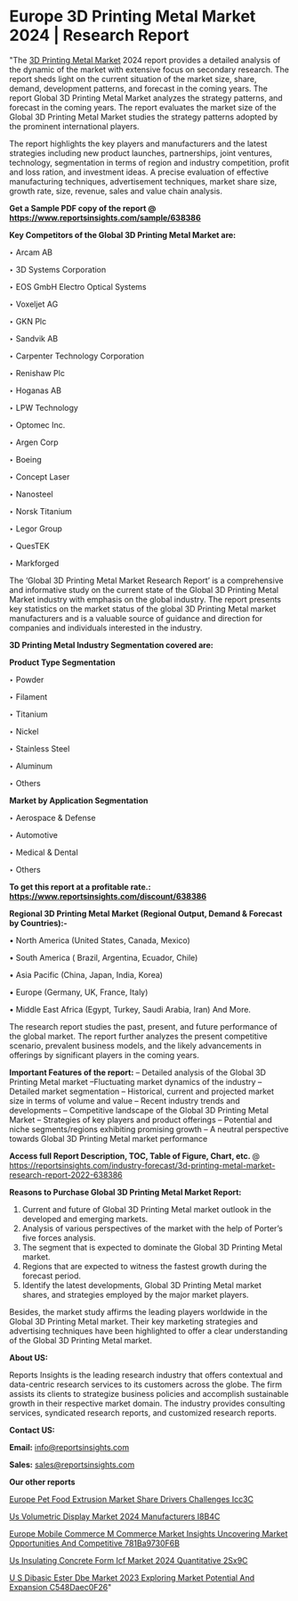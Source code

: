 # Europe 3D Printing Metal Market 2024 | Research Report

"The <a href=https://www.reportsinsights.com/sample/638386>3D Printing Metal Market</a> 2024 report provides a detailed analysis of the dynamic of the market with extensive focus on secondary research. The report sheds light on the current situation of the market size, share, demand, development patterns, and forecast in the coming years. The report Global 3D Printing Metal Market analyzes the strategy patterns, and forecast in the coming years. The report evaluates the market size of the Global 3D Printing Metal Market studies the strategy patterns adopted by the prominent international players.

The report highlights the key players and manufacturers and the latest strategies including new product launches, partnerships, joint ventures, technology, segmentation in terms of region and industry competition, profit and loss ration, and investment ideas. A precise evaluation of effective manufacturing techniques, advertisement techniques, market share size, growth rate, size, revenue, sales and value chain analysis.

<strong>Get a Sample PDF copy of the report @ <a href=https://www.reportsinsights.com/sample/638386 style=color:#0000ff;>https://www.reportsinsights.com/sample/638386</a></strong>

<strong>Key Competitors of the Global 3D Printing Metal Market are:</strong>

‣ Arcam AB

‣ 3D Systems Corporation

‣ EOS GmbH Electro Optical Systems

‣ Voxeljet AG

‣ GKN Plc

‣ Sandvik AB

‣ Carpenter Technology Corporation

‣ Renishaw Plc

‣ Hoganas AB

‣ LPW Technology

‣ Optomec Inc.

‣ Argen Corp

‣ Boeing

‣ Concept Laser

‣ Nanosteel

‣ Norsk Titanium

‣ Legor Group

‣ QuesTEK

‣ Markforged

The ‘Global 3D Printing Metal Market Research Report’ is a comprehensive and informative study on the current state of the Global 3D Printing Metal Market industry with emphasis on the global industry. The report presents key statistics on the market status of the global 3D Printing Metal market manufacturers and is a valuable source of guidance and direction for companies and individuals interested in the industry.

<strong>3D Printing Metal Industry Segmentation covered are:</strong>

<strong>Product Type Segmentation</strong>

‣    Powder

‣ Filament

‣ Titanium

‣ Nickel

‣ Stainless Steel

‣ Aluminum

‣ Others

<strong>Market by Application Segmentation</strong>

‣   Aerospace & Defense

‣ Automotive

‣ Medical & Dental

‣ Others

<strong>To get this report at a profitable rate.: <a href=https://www.reportsinsights.com/discount/638386 style=color:#0000ff;>https://www.reportsinsights.com/discount/638386</a></strong>

<strong>Regional 3D Printing Metal Market (Regional Output, Demand &amp; Forecast by Countries):-</strong>

• North America (United States, Canada, Mexico)

• South America ( Brazil, Argentina, Ecuador, Chile)

• Asia Pacific (China, Japan, India, Korea)

• Europe (Germany, UK, France, Italy)

• Middle East Africa (Egypt, Turkey, Saudi Arabia, Iran) And More.

The research report studies the past, present, and future performance of the global market. The report further analyzes the present competitive scenario, prevalent business models, and the likely advancements in offerings by significant players in the coming years.

<strong>Important Features of the report:</strong>
– Detailed analysis of the Global 3D Printing Metal market
–Fluctuating market dynamics of the industry
–Detailed market segmentation
– Historical, current and projected market size in terms of volume and value
– Recent industry trends and developments
– Competitive landscape of the Global 3D Printing Metal Market
– Strategies of key players and product offerings
– Potential and niche segments/regions exhibiting promising growth
– A neutral perspective towards Global 3D Printing Metal market performance

<strong>Access full Report Description, TOC, Table of Figure, Chart, etc. </strong>@   <a href=https://reportsinsights.com/industry-forecast/3d-printing-metal-market-research-report-2022-638386 style=color:#0000ff;>https://reportsinsights.com/industry-forecast/3d-printing-metal-market-research-report-2022-638386</a>

<strong>Reasons to Purchase Global 3D Printing Metal Market Report:</strong>
1. Current and future of Global 3D Printing Metal market outlook in the developed and emerging markets.
2. Analysis of various perspectives of the market with the help of Porter’s five forces analysis.
3. The segment that is expected to dominate the Global 3D Printing Metal market.
4. Regions that are expected to witness the fastest growth during the forecast period.
5. Identify the latest developments, Global 3D Printing Metal market shares, and strategies employed by the major market players.

Besides, the market study affirms the leading players worldwide in the Global 3D Printing Metal market. Their key marketing strategies and advertising techniques have been highlighted to offer a clear understanding of the Global 3D Printing Metal market.

<strong><strong>About US</strong>:</strong>

Reports Insights is the leading research industry that offers contextual and data-centric research services to its customers across the globe. The firm assists its clients to strategize business policies and accomplish sustainable growth in their respective market domain. The industry provides consulting services, syndicated research reports, and customized research reports.

<strong>Contact US:</strong>

<p class=><b>Email:</b> <a href=mailto:info@reportsinsights.com>info@reportsinsights.com</a></p>
<p class=><b>Sales:</b> <a href=mailto:sales@reportsinsights.com>sales@reportsinsights.com</a></p>

<strong>Our other reports</strong>

<a href=https://www.linkedin.com/pulse/europe-pet-food-extrusion-market-share-drivers-challenges-icc3c/>Europe Pet Food Extrusion Market Share Drivers Challenges Icc3C</a>

<a href=https://www.linkedin.com/pulse/us-volumetric-display-market-2024-manufacturers-i8b4c/>Us Volumetric Display Market 2024 Manufacturers I8B4C</a>

<a href=https://medium.com/@akitotamura255/europe-mobile-commerce-m-commerce-market-insights-uncovering-market-opportunities-and-competitive-781ba9730f6b>Europe Mobile Commerce M Commerce Market Insights Uncovering Market Opportunities And Competitive 781Ba9730F6B</a>

<a href=https://www.linkedin.com/pulse/us-insulating-concrete-form-icf-market-2024-quantitative-2sx9c/>Us Insulating Concrete Form Icf Market 2024 Quantitative 2Sx9C</a>

<a href=https://medium.com/@singhaakesh50/u-s-dibasic-ester-dbe-market-2023-exploring-market-potential-and-expansion-c548daec0f26>U S Dibasic Ester Dbe Market 2023 Exploring Market Potential And Expansion C548Daec0F26</a>"
